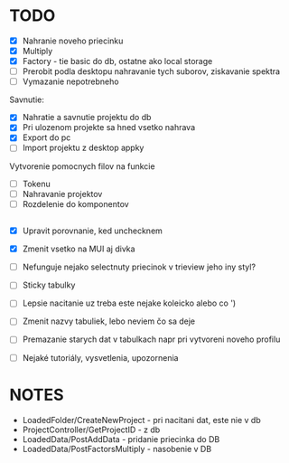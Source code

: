 # TODO

- [x] Nahranie noveho priecinku
- [x] Multiply
- [x] Factory - tie basic do db, ostatne ako local storage
- [ ] Prerobit podla desktopu nahravanie tych suborov, ziskavanie spektra
- [ ] Vymazanie nepotrebneho

Savnutie:

- [x] Nahratie a savnutie projektu do db
- [x] Pri ulozenom projekte sa hned vsetko nahrava
- [x] Export do pc
- [ ] Import projektu z desktop appky

Vytvorenie pomocnych filov na funkcie

- [ ] Tokenu
- [ ] Nahravanie projektov
- [ ] Rozdelenie do komponentov

##

- [x] Upravit porovnanie, ked unchecknem
- [x] Zmenit vsetko na MUI aj divka

- [ ] Nefunguje nejako selectnuty priecinok v trieview jeho iny styl?
- [ ] Sticky tabulky
- [ ] Lepsie nacitanie uz treba este nejake koleicko alebo co ')
- [ ] Zmenit nazvy tabuliek, lebo neviem čo sa deje
- [ ] Premazanie starych dat v tabulkach napr pri vytvoreni noveho profilu
- [ ] Nejaké tutoriály, vysvetlenia, upozornenia

# NOTES

- LoadedFolder/CreateNewProject - pri nacitani dat, este nie v db
- ProjectController/GetProjectID - z db
- LoadedData/PostAddData - pridanie priecinka do DB
- LoadedData/PostFactorsMultiply - nasobenie v DB
